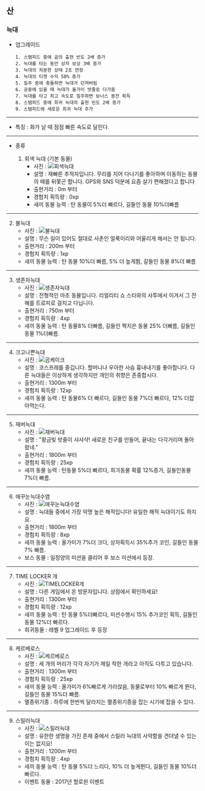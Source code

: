 ## 산
### 늑대

+ 업그레이드

      1. 스탬피드 중에 곰의 출현 빈도 2배 증가
      2. 늑대를 타는 동안 상자 보상 3배 증가
      3. 늑대의 차분한 상태 2초 연장
      4. 늑대의 티켓 수익 50% 증가
      5. 질주 중에 충돌하면 늑대가 던져버림
      6. 공중에 있을 때 늑대가 올가미 밧줄로 다가옴
      7. 늑대를 타고 최고 속도로 질주하면 보너스 동전 획득
      8. 스탬피드 중에 희귀 늑대의 출현 빈도 2배 증가
      9. 스탬피드에 새로운 희귀 늑대 추가
***
+ 특징 : 화가 날 때 점점 빠른 속도로 달린다.
***
+ 종류

  1. 회색 늑대  (기본 동물)
      + 사진 : ![ 회색늑대 ](./회색늑대.JPG)
      + 설명 : 재빠른 추적자입니다.
      무리를 지어 다니기를 좋아하며 이동하는 동물의 떼를 뒤쫓곤 합니다.
      GPS와 SNS 덕분에 요즘 살기 편해졌다고 합니다
      + 출현거리 : 0m 부터
      + 경험치 획득량 : 0xp
      + 새끼 동물 능력 : 탄 동물이 5%더 빠르다, 길들인 동물 10%더빠름
***
  2. 불늑대
      + 사진 : ![불늑대](./불늑대.JPG)
      + 설명 : 무슨 일이 있어도 절대로 사촌인 얼룩이리와 어울리게 해서는 안 됩니다.
      + 출현거리 : 200m 부터
      + 경험치 획득량 : 1xp
      + 새끼 동물 능력 : 탄 동물 10%더 빠름, 5% 더 높게뜀, 갈들인 동물 8%더 빠름
***
  3. 생존자늑대
      + 사진 : ![생존자늑대](./생존자늑대.JPG)
      + 설명 : 전형적인 마초 동물입니다. 리얼리티 쇼 스타와의 사투에서 이겨서 그 잔해를 트로피로 걸치고 다닙니다.
      + 출현거리 : 750m 부터
      + 경험치 획득량 : 4xp
      + 새끼 동물 능력 : 탄 동물8% 더빠름, 길들인 짝지은 동물 25% 더빠름, 길들인동물 1%더빠름.
***
  4. 크고나쁜늑대
      + 사진 : ![곰케이크](./곰케이크.JPG)
      + 설명 : 코스프레를 즐깁니다. 할머니나 우아한 사슴 흉내내기를 좋아합니다.
      다른 늑대들은 이상하게 생각하지만 개인의 취향은 존중합시다.
      + 출현거리 : 1300m 부터
      + 경험치 획득량 : 12xp
      + 새끼 동물 능력 : 탄 동물6% 더 빠르다, 길들인 동물 7%더 빠르다, 12% 더잡아먹는다.
***
  5. 재버늑대
      + 사진 : ![재버늑대](./재버늑대.JPG)
      + 설명 : "황금빛 밧줄이 샤샤샥! 새로운 친구를 만들어, 끝내는 다각거리며 돌아왔네."
      + 출현거리 : 1800m 부터
      + 경험치 획득량 : 25xp
      + 새끼 동물 능력 : 탄동물 5%더 빠르다, 희긔동물 확률 12%증가, 길들인동물 7%더 빠름.
***
  6. 애꾸눈늑대수염
      + 사진 : ![애꾸눈늑대수염](./애꾸눈늑대수염.JPG)
      + 설명 : 늑대들 중에서 가장 악명 높은 해적입니다! 유일한 해적 늑대이기도 하지요.
      + 출현거리 : 1800m 부터
      + 경험치 획득량 : 8xp
      + 새끼 동물 능력 : 올가미가 7%더 크다, 상자획득시 35%추가 코인, 길들인 동물 7% 빠름.
      + 보스 동물 : 일정양의 미션을 클리어 후 보스 미션에서 등장.
***
  7. TIME LOCKER 개
      + 사진 : ![TIMELOCKER개](./TIMELOCKER개.JPG )
      + 설명 : 다른 게임에서 온 방문자입니다. 상점에서 확인하세요!
      + 출현거리 : 1300m 부터
      + 경험치 획득량 : 12xp
      + 새끼 동물 능력 : 탄 동물 5%더빠르다, 미션수행시 15% 추가코인 획득, 길들인 동물 12%더 빠르다.
      + 희귀동물 : 레벨 9 업그레이드 후 등장
***
  8. 케르베로스
      + 사진 : ![케르베로스](./케르베로스.JPG)
      + 설명 : 세 개의 머리가 각각 자기가 제일 착한 개라고 아직도 다투고 있습니다.
      + 출현거리 : 1300m 부터
      + 경험치 획득량 : 25xp
      + 새끼 동물 능력 : 올가미가 6%빠르게 가라앉음, 동물로부터 10% 빠르게 뛴다, 길들인 동물 15%더 빠름.
      + 멸종위기종 : 하루에 한번씩 달라지는 멸종위기종을 잡는 시기에 잡을 수 있다.
***
  9. 스릴러늑대
      + 사진 : ![스릴러늑대](./스릴러늑대.JPG)
      + 설명 : 유한한 생명을 가진 존재 중에서 스릴러 늑대의 사악함을 견뎌낼 수 있는 이는 없지요!
      + 출현거리 : 1200m 부터
      + 경험치 획득량 : 4xp
      + 새끼 동물 능력 : 탄 동물 5%더 느리다, 10% 더 높게뛴다, 길들인 동물 10%더 빠르다.
      + 이벤트 동물 : 2017년 할로윈 이벤트
